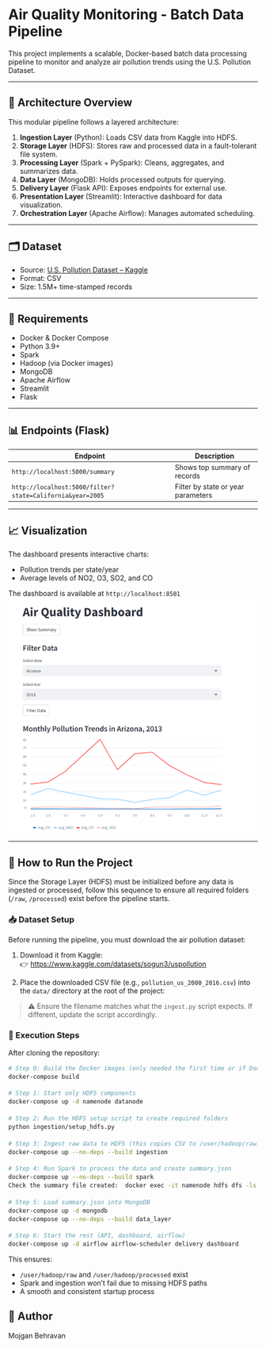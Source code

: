 # Air Quality Monitoring - Batch Data Pipeline

This project implements a scalable, Docker-based batch data processing pipeline to monitor and analyze air pollution trends using the U.S. Pollution Dataset.

---

## 🔧 Architecture Overview

This modular pipeline follows a layered architecture:

1. **Ingestion Layer** (Python): Loads CSV data from Kaggle into HDFS.
2. **Storage Layer** (HDFS): Stores raw and processed data in a fault-tolerant file system.
3. **Processing Layer** (Spark + PySpark): Cleans, aggregates, and summarizes data.
4. **Data Layer** (MongoDB): Holds processed outputs for querying.
5. **Delivery Layer** (Flask API): Exposes endpoints for external use.
6. **Presentation Layer** (Streamlit): Interactive dashboard for data visualization.
7. **Orchestration Layer** (Apache Airflow): Manages automated scheduling.


---

## 🗂 Dataset

- Source: [U.S. Pollution Dataset – Kaggle](https://www.kaggle.com/datasets/sogun3/uspollution)
- Format: CSV
- Size: 1.5M+ time-stamped records

---

## 🔧 Requirements

- Docker & Docker Compose
- Python 3.9+
- Spark
- Hadoop (via Docker images)
- MongoDB
- Apache Airflow
- Streamlit
- Flask

---

## 📊 Endpoints (Flask)

| Endpoint       | Description                         |
|----------------|-------------------------------------|
| `http://localhost:5000/summary`     | Shows top summary of records        |
| `http://localhost:5000/filter?state=California&year=2005`      | Filter by state or year parameters  |

---

## 📈 Visualization

The dashboard presents interactive charts:
- Pollution trends per state/year
- Average levels of NO2, O3, SO2, and CO

The dashboard is available at `http://localhost:8501`  
![Example Dashboard](https://github.com/MojganBehravan/air-quality-monitoring/raw/main/dashboard/dashboard.png)

---

## 🚀 How to Run the Project

Since the Storage Layer (HDFS) must be initialized before any data is ingested or processed, follow this sequence to ensure all required folders (`/raw`, `/processed`) exist before the pipeline starts.

### 📥 Dataset Setup

Before running the pipeline, you must download the air pollution dataset:

1. Download it from Kaggle:  
   👉 https://www.kaggle.com/datasets/sogun3/uspollution

2. Place the downloaded CSV file (e.g., `pollution_us_2000_2016.csv`) into the `data/` directory at the root of the project:
> ⚠️ Ensure the filename matches what the `ingest.py` script expects. If different, update the script accordingly.

### 🧭 Execution Steps

After cloning the repository:

```bash
# Step 0: Build the Docker images (only needed the first time or if Dockerfiles change)
docker-compose build

# Step 1: Start only HDFS components
docker-compose up -d namenode datanode

# Step 2: Run the HDFS setup script to create required folders
python ingestion/setup_hdfs.py

# Step 3: Ingest raw data to HDFS (this copies CSV to /user/hadoop/raw)
docker-compose up --no-deps --build ingestion

# Step 4: Run Spark to process the data and create summary.json
docker-compose up --no-deps --build spark
Check the summary file created:  docker exec -it namenode hdfs dfs -ls /user/hadoop/processed

# Step 5: Load summary.json into MongoDB
docker-compose up -d mongodb
docker-compose up --no-deps --build data_layer

# Step 6: Start the rest (API, dashboard, airflow)
docker-compose up -d airflow airflow-scheduler delivery dashboard

```

This ensures:
- `/user/hadoop/raw` and `/user/hadoop/processed` exist
- Spark and ingestion won’t fail due to missing HDFS paths
- A smooth and consistent startup process


## 👤 Author

Mojgan Behravan  


